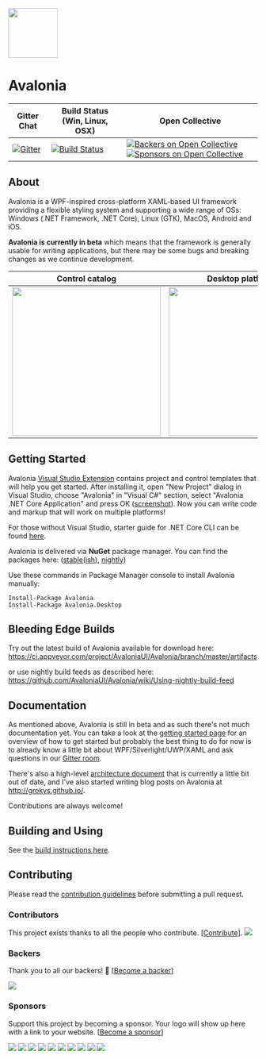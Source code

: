 <img src='https://avatars2.githubusercontent.com/u/14075148?s=200&v=4' width='100' />

# Avalonia

| Gitter Chat | Build Status (Win, Linux, OSX) | Open Collective |
|---|---|---|
|  [![Gitter](https://badges.gitter.im/Join%20Chat.svg)](https://gitter.im/AvaloniaUI/Avalonia?utm_campaign=pr-badge&utm_content=badge&utm_medium=badge&utm_source=badge) | [![Build Status](https://dev.azure.com/AvaloniaUI/AvaloniaUI/_apis/build/status/AvaloniaUI.Avalonia)](https://dev.azure.com/AvaloniaUI/AvaloniaUI/_build/latest?definitionId=4) | [![Backers on Open Collective](https://opencollective.com/Avalonia/backers/badge.svg)](#backers) [![Sponsors on Open Collective](https://opencollective.com/Avalonia/sponsors/badge.svg)](#sponsors) |

## About

Avalonia is a WPF-inspired cross-platform XAML-based UI framework providing a flexible styling system and supporting a wide range of OSs: Windows (.NET Framework, .NET Core), Linux (GTK), MacOS, Android and iOS.

**Avalonia is currently in beta** which means that the framework is generally usable for writing applications, but there may be some bugs and breaking changes as we continue development.

| Control catalog | Desktop platforms | Mobile platforms |
|---|---|---|
| <a href='https://youtu.be/wHcB3sGLVYg'><img width='300' src='http://avaloniaui.net/images/screen.png'></a> | <a href='https://www.youtube.com/watch?t=28&v=c_AB_XSILp0' target='_blank'><img width='300' src='http://avaloniaui.net/images/avalonia-video.png'></a> | <a href='https://www.youtube.com/watch?v=NJ9-hnmUbBM' target='_blank'><img width='300' src='https://i.ytimg.com/vi/NJ9-hnmUbBM/hqdefault.jpg'></a> |

## Getting Started

Avalonia [Visual Studio Extension](https://marketplace.visualstudio.com/items?itemName=AvaloniaTeam.AvaloniaforVisualStudio) contains project and control templates that will help you get started. After installing it, open "New Project" dialog in Visual Studio, choose "Avalonia" in "Visual C#" section, select "Avalonia .NET Core Application" and press OK (<a href="http://avaloniaui.net/docs/quickstart/images/new-project-dialog.png">screenshot</a>). Now you can write code and markup that will work on multiple platforms!

For those without Visual Studio, starter guide for .NET Core CLI can be found [here](http://avaloniaui.net/docs/quickstart/create-new-project#net-core).

Avalonia is delivered via <b>NuGet</b> package manager. You can find the packages here: ([stable(ish)](https://www.nuget.org/packages/Avalonia/), [nightly](https://github.com/AvaloniaUI/Avalonia/wiki/Using-nightly-build-feed))

Use these commands in Package Manager console to install Avalonia manually:
```
Install-Package Avalonia
Install-Package Avalonia.Desktop
```

## Bleeding Edge Builds

Try out the latest build of Avalonia available for download here:
https://ci.appveyor.com/project/AvaloniaUI/Avalonia/branch/master/artifacts

or use nightly build feeds as described here:
https://github.com/AvaloniaUI/Avalonia/wiki/Using-nightly-build-feed

## Documentation

As mentioned above, Avalonia is still in beta and as such there's not much documentation yet. You can take a look at the [getting started page](http://avaloniaui.net/docs/quickstart/) for an overview of how to get started but probably the best thing to do for now is to already know a little bit about WPF/Silverlight/UWP/XAML and ask questions in our [Gitter room](https://gitter.im/AvaloniaUI/Avalonia).

There's also a high-level [architecture document](http://avaloniaui.net/architecture/project-structure) that is currently a little bit out of date, and I've also started writing blog posts on Avalonia at http://grokys.github.io/.

Contributions are always welcome!

## Building and Using

See the [build instructions here](http://avaloniaui.net/contributing/build).

## Contributing

Please read the [contribution guidelines](http://avaloniaui.net/contributing/contributing) before submitting a pull request.

### Contributors

This project exists thanks to all the people who contribute. [[Contribute](http://avaloniaui.net/contributing/contributing)].
<a href="https://github.com/AvaloniaUI/Avalonia/graphs/contributors"><img src="https://opencollective.com/Avalonia/contributors.svg?width=890&button=false" /></a>


### Backers

Thank you to all our backers! 🙏 [[Become a backer](https://opencollective.com/Avalonia#backer)]

<a href="https://opencollective.com/Avalonia#backers" target="_blank"><img src="https://opencollective.com/Avalonia/backers.svg?width=890"></a>


### Sponsors

Support this project by becoming a sponsor. Your logo will show up here with a link to your website. [[Become a sponsor](https://opencollective.com/Avalonia#sponsor)]

<a href="https://opencollective.com/Avalonia/sponsor/0/website" target="_blank"><img src="https://opencollective.com/Avalonia/sponsor/0/avatar.svg"></a>
<a href="https://opencollective.com/Avalonia/sponsor/1/website" target="_blank"><img src="https://opencollective.com/Avalonia/sponsor/1/avatar.svg"></a>
<a href="https://opencollective.com/Avalonia/sponsor/2/website" target="_blank"><img src="https://opencollective.com/Avalonia/sponsor/2/avatar.svg"></a>
<a href="https://opencollective.com/Avalonia/sponsor/3/website" target="_blank"><img src="https://opencollective.com/Avalonia/sponsor/3/avatar.svg"></a>
<a href="https://opencollective.com/Avalonia/sponsor/4/website" target="_blank"><img src="https://opencollective.com/Avalonia/sponsor/4/avatar.svg"></a>
<a href="https://opencollective.com/Avalonia/sponsor/5/website" target="_blank"><img src="https://opencollective.com/Avalonia/sponsor/5/avatar.svg"></a>
<a href="https://opencollective.com/Avalonia/sponsor/6/website" target="_blank"><img src="https://opencollective.com/Avalonia/sponsor/6/avatar.svg"></a>
<a href="https://opencollective.com/Avalonia/sponsor/7/website" target="_blank"><img src="https://opencollective.com/Avalonia/sponsor/7/avatar.svg"></a>
<a href="https://opencollective.com/Avalonia/sponsor/8/website" target="_blank"><img src="https://opencollective.com/Avalonia/sponsor/8/avatar.svg"></a>
<a href="https://opencollective.com/Avalonia/sponsor/9/website" target="_blank"><img src="https://opencollective.com/Avalonia/sponsor/9/avatar.svg"></a>


